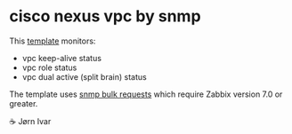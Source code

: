 cisco nexus vpc by snmp
=======================

This [template](https://www.zabbix.com/documentation/current/en/manual/xml_export_import/templates#importing) monitors:
- vpc keep-alive status
- vpc role status
- vpc dual active (split brain) status

The template uses
[snmp bulk requests](https://www.zabbix.com/documentation/current/en/manual/config/items/itemtypes/snmp?hl=SNMP%2Cdiscovery#native-snmp-bulk-requests)
which require Zabbix version 7.0 or greater.

☕️ Jørn Ivar

